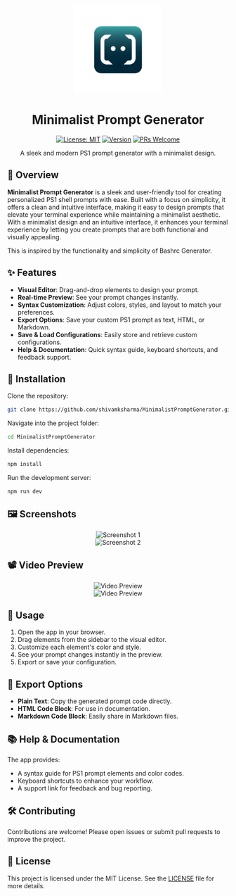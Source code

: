 <div align="center">
  <img src="./assets/Designer-removebg.png" alt="Minimalist Prompt Generator" width="200"/>

  # Minimalist Prompt Generator

  [![License: MIT](https://img.shields.io/badge/License-MIT-yellow.svg)](https://opensource.org/licenses/MIT)
  [![Version](https://img.shields.io/badge/version-1.0.0-blue.svg)](https://github.com/shivamksharma/MinimalistPromptGenerator)
  [![PRs Welcome](https://img.shields.io/badge/PRs-welcome-brightgreen.svg)](https://github.com/shivamksharma/MinimalistPromptGenerator/pulls)

  A sleek and modern PS1 prompt generator with a minimalist design.
</div>


## 🚀 Overview

**Minimalist Prompt Generator** is a sleek and user-friendly tool for creating personalized PS1 shell prompts with ease. Built with a focus on simplicity,  it offers a clean and intuitive interface, making it easy to design prompts that elevate your terminal experience while maintaining a minimalist aesthetic. With a minimalist design and an intuitive interface, it enhances your terminal experience by letting you create prompts that are both functional and visually appealing.


This is inspired by the functionality and simplicity of Bashrc Generator.


## ✨ Features

- **Visual Editor**: Drag-and-drop elements to design your prompt.
- **Real-time Preview**: See your prompt changes instantly.
- **Syntax Customization**: Adjust colors, styles, and layout to match your preferences.
- **Export Options**: Save your custom PS1 prompt as text, HTML, or Markdown.
- **Save & Load Configurations**: Easily store and retrieve custom configurations.
- **Help & Documentation**: Quick syntax guide, keyboard shortcuts, and feedback support.

## 🔧 Installation

Clone the repository:

```bash
git clone https://github.com/shivamksharma/MinimalistPromptGenerator.git
```

Navigate into the project folder:

```bash
cd MinimalistPromptGenerator
```

Install dependencies:

```bash
npm install
```

Run the development server:

```bash
npm run dev
```

## 🖼️ Screenshots

<div align="center">
  <img src="./assets/Screenshot_1.png" alt="Screenshot 1"/>
    <br>
  <img src="./assets/Screenshot_2.png" alt="Screenshot 2"/>
</div>
<!-- <p align="center"> -->
<!--   <img src="./assets/MinimalistPromptGenerator_Preview_Image_1.png" alt="Screenshot 1"/> -->
<!--   <br> -->
<!--   <img src="./assets/MinimalistPromptGenerator_Preview_Image_2.png" alt="Screenshot 2"/> -->
<!-- </p> -->

## 📽️ Video Preview

<!-- <p align="center"> -->
<!--     <img src="https://github.com/shivamksharma/MinimalistPromptGenerator/blob/main/assets/MinimalistPromptGenerator_Video_Preview.gif" alt="Video Preview"/> -->
<!-- </p> -->
<div align="center">
  <img src="./assets/MinimalistPromptGenerator.gif" alt="Video Preview" width="600"/>
</div>

<div align="center">
  <img src="./assets/MinimalistPromptGenerator_Preview_Video.mp4" alt="Video Preview" width="800"/>
</div>

## 📖 Usage

1. Open the app in your browser.
2. Drag elements from the sidebar to the visual editor.
3. Customize each element's color and style.
4. See your prompt changes instantly in the preview.
5. Export or save your configuration.

## 💼 Export Options

- **Plain Text**: Copy the generated prompt code directly.
- **HTML Code Block**: For use in documentation.
- **Markdown Code Block**: Easily share in Markdown files.

## 📚 Help & Documentation

The app provides:
- A syntax guide for PS1 prompt elements and color codes.
- Keyboard shortcuts to enhance your workflow.
- A support link for feedback and bug reporting.

## 🛠️ Contributing

Contributions are welcome! Please open issues or submit pull requests to improve the project.

## 📝 License

This project is licensed under the MIT License. See the [LICENSE](https://github.com/shivamksharma/MinimalistPromptGenerator/blob/main/LICENSE) file for more details.

